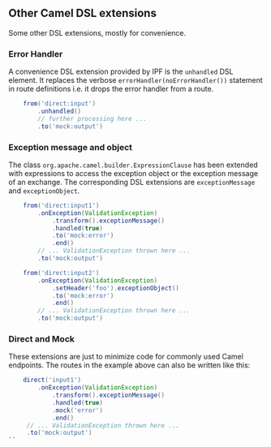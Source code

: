## Other Camel DSL extensions

Some other DSL extensions, mostly for convenience.

### Error Handler

A convenience DSL extension provided by IPF is the `unhandled` DSL element. It replaces the verbose
`errorHandler(noErrorHandler())` statement in route definitions i.e. it drops the error handler from a route.

```groovy
    from('direct:input')
        .unhandled()
        // further processing here ...
        .to('mock:output')
```

### Exception message and object

The class `org.apache.camel.builder.ExpressionClause` has been extended with expressions to access the exception object
or the exception message of an exchange. The corresponding DSL extensions are `exceptionMessage` and `exceptionObject`.

```groovy
    from('direct:input1')
        .onException(ValidationException)
            .transform().exceptionMessage()
            .handled(true)
            .to('mock:error')
            .end()
        // ... ValidationException thrown here ...
        .to('mock:output')

    from('direct:input2')
        .onException(ValidationException)
            .setHeader('foo').exceptionObject()
            .to('mock:error')
            .end()
        // ... ValidationException thrown here ...
        .to('mock:output')

```

### Direct and Mock

These extensions are just to minimize code for commonly used Camel endpoints. The routes in the example above can also
 be written like this:

```groovy
    direct('input1')
        .onException(ValidationException)
            .transform().exceptionMessage()
            .handled(true)
            .mock('error')
            .end()
     // ... ValidationException thrown here ...
     .to('mock:output')
``
